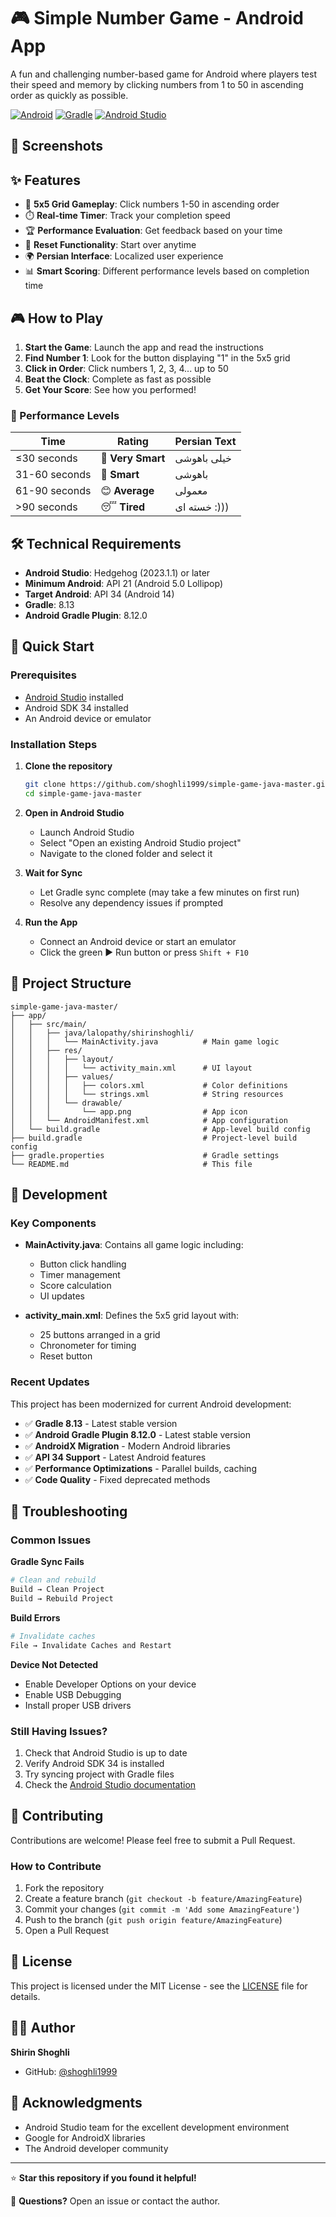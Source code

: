 # 🎮 Simple Number Game - Android App

A fun and challenging number-based game for Android where players test their speed and memory by clicking numbers from 1 to 50 in ascending order as quickly as possible.

[![Android](https://img.shields.io/badge/Android-API%2021+-green.svg)](https://developer.android.com/about/versions/android-5.0)
[![Gradle](https://img.shields.io/badge/Gradle-8.13-blue.svg)](https://gradle.org/)
[![Android Studio](https://img.shields.io/badge/Android%20Studio-Hedgehog-orange.svg)](https://developer.android.com/studio)

## 📱 Screenshots

<!-- Add screenshots here when available -->
<!-- ![Game Screenshot](screenshots/game_screenshot.png) -->
<!-- ![Gameplay](screenshots/gameplay.png) -->

## ✨ Features

- 🎯 **5x5 Grid Gameplay**: Click numbers 1-50 in ascending order
- ⏱️ **Real-time Timer**: Track your completion speed
- 🏆 **Performance Evaluation**: Get feedback based on your time
- 🔄 **Reset Functionality**: Start over anytime
- 🌍 **Persian Interface**: Localized user experience
- 📊 **Smart Scoring**: Different performance levels based on completion time

## 🎮 How to Play

1. **Start the Game**: Launch the app and read the instructions
2. **Find Number 1**: Look for the button displaying "1" in the 5x5 grid
3. **Click in Order**: Click numbers 1, 2, 3, 4... up to 50
4. **Beat the Clock**: Complete as fast as possible
5. **Get Your Score**: See how you performed!

### 🏅 Performance Levels

| Time | Rating | Persian Text |
|------|--------|--------------|
| ≤30 seconds | 🧠 **Very Smart** | خیلی باهوشی |
| 31-60 seconds | 🎯 **Smart** | باهوشی |
| 61-90 seconds | 😊 **Average** | معمولی |
| >90 seconds | 😴 **Tired** | خسته ای :))) |

## 🛠️ Technical Requirements

- **Android Studio**: Hedgehog (2023.1.1) or later
- **Minimum Android**: API 21 (Android 5.0 Lollipop)
- **Target Android**: API 34 (Android 14)
- **Gradle**: 8.13
- **Android Gradle Plugin**: 8.12.0

## 🚀 Quick Start

### Prerequisites
- [Android Studio](https://developer.android.com/studio) installed
- Android SDK 34 installed
- An Android device or emulator

### Installation Steps

1. **Clone the repository**
   ```bash
   git clone https://github.com/shoghli1999/simple-game-java-master.git
   cd simple-game-java-master
   ```

2. **Open in Android Studio**
   - Launch Android Studio
   - Select "Open an existing Android Studio project"
   - Navigate to the cloned folder and select it

3. **Wait for Sync**
   - Let Gradle sync complete (may take a few minutes on first run)
   - Resolve any dependency issues if prompted

4. **Run the App**
   - Connect an Android device or start an emulator
   - Click the green ▶️ Run button or press `Shift + F10`

## 📁 Project Structure

```
simple-game-java-master/
├── app/
│   ├── src/main/
│   │   ├── java/lalopathy/shirinshoghli/
│   │   │   └── MainActivity.java          # Main game logic
│   │   ├── res/
│   │   │   ├── layout/
│   │   │   │   └── activity_main.xml      # UI layout
│   │   │   ├── values/
│   │   │   │   ├── colors.xml             # Color definitions
│   │   │   │   └── strings.xml            # String resources
│   │   │   └── drawable/
│   │   │       └── app.png                # App icon
│   │   └── AndroidManifest.xml            # App configuration
│   └── build.gradle                       # App-level build config
├── build.gradle                           # Project-level build config
├── gradle.properties                      # Gradle settings
└── README.md                              # This file
```

## 🔧 Development

### Key Components

- **MainActivity.java**: Contains all game logic including:
  - Button click handling
  - Timer management
  - Score calculation
  - UI updates

- **activity_main.xml**: Defines the 5x5 grid layout with:
  - 25 buttons arranged in a grid
  - Chronometer for timing
  - Reset button

### Recent Updates

This project has been modernized for current Android development:

- ✅ **Gradle 8.13** - Latest stable version
- ✅ **Android Gradle Plugin 8.12.0** - Latest stable version
- ✅ **AndroidX Migration** - Modern Android libraries
- ✅ **API 34 Support** - Latest Android features
- ✅ **Performance Optimizations** - Parallel builds, caching
- ✅ **Code Quality** - Fixed deprecated methods

## 🐛 Troubleshooting

### Common Issues

**Gradle Sync Fails**
```bash
# Clean and rebuild
Build → Clean Project
Build → Rebuild Project
```

**Build Errors**
```bash
# Invalidate caches
File → Invalidate Caches and Restart
```

**Device Not Detected**
- Enable Developer Options on your device
- Enable USB Debugging
- Install proper USB drivers

### Still Having Issues?

1. Check that Android Studio is up to date
2. Verify Android SDK 34 is installed
3. Try syncing project with Gradle files
4. Check the [Android Studio documentation](https://developer.android.com/studio/intro)

## 🤝 Contributing

Contributions are welcome! Please feel free to submit a Pull Request.

### How to Contribute

1. Fork the repository
2. Create a feature branch (`git checkout -b feature/AmazingFeature`)
3. Commit your changes (`git commit -m 'Add some AmazingFeature'`)
4. Push to the branch (`git push origin feature/AmazingFeature`)
5. Open a Pull Request

## 📄 License

This project is licensed under the MIT License - see the [LICENSE](LICENSE) file for details.

## 👨‍💻 Author

**Shirin Shoghli**
- GitHub: [@shoghli1999](https://github.com/shoghli1999)

## 🙏 Acknowledgments

- Android Studio team for the excellent development environment
- Google for AndroidX libraries
- The Android developer community

---

⭐ **Star this repository if you found it helpful!**

📧 **Questions?** Open an issue or contact the author.
